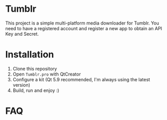 Tumblr
======

This project is a simple multi-platform media downloader for Tumblr.
You need to have a registered account and register a new app to
obtain an API Key and Secret.

Installation
============

1. Clone this repository
2. Open `Tumblr.pro` with QtCreator
3. Configure a kit (Qt 5.9 recommended, I'm always using the latest version)
4. Build, run and enjoy :)

FAQ
===

